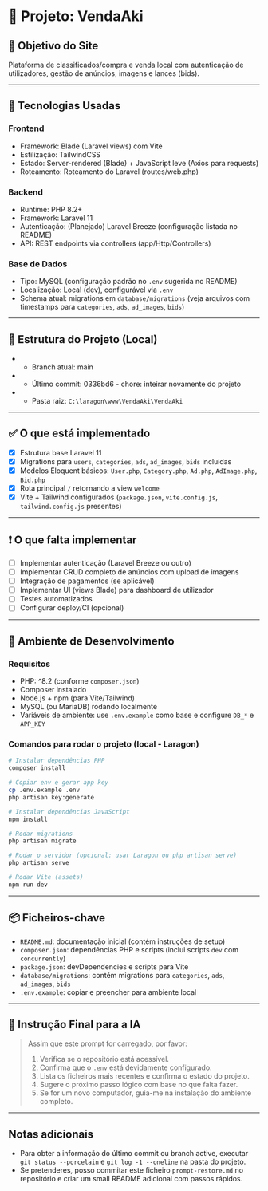# 📁 Projeto: VendaAki
## 🎯 Objetivo do Site
Plataforma de classificados/compra e venda local com autenticação de utilizadores, gestão de anúncios, imagens e lances (bids).

---

## 🧱 Tecnologias Usadas
### Frontend
- Framework: Blade (Laravel views) com Vite
- Estilização: TailwindCSS
- Estado: Server-rendered (Blade) + JavaScript leve (Axios para requests)
- Roteamento: Roteamento do Laravel (routes/web.php)

### Backend
- Runtime: PHP 8.2+
- Framework: Laravel 11
- Autenticação: (Planejado) Laravel Breeze (configuração listada no README)
- API: REST endpoints via controllers (app/Http/Controllers)

### Base de Dados
- Tipo: MySQL (configuração padrão no `.env` sugerida no README)
- Localização: Local (dev), configurável via `.env`
- Schema atual: migrations em `database/migrations` (veja arquivos com timestamps para `categories`, `ads`, `ad_images`, `bids`)

---

## 📂 Estrutura do Projeto (Local)
- - Branch atual: main
- - Último commit: 0336bd6 - chore: inteirar novamente do projeto
- - Pasta raiz: `C:\laragon\www\VendaAki\VendaAki`

---

## ✅ O que está implementado
- [x] Estrutura base Laravel 11
- [x] Migrations para `users`, `categories`, `ads`, `ad_images`, `bids` incluídas
- [x] Modelos Eloquent básicos: `User.php`, `Category.php`, `Ad.php`, `AdImage.php`, `Bid.php`
- [x] Rota principal `/` retornando a view `welcome`
- [x] Vite + Tailwind configurados (`package.json`, `vite.config.js`, `tailwind.config.js` presentes)

---

## ❗ O que falta implementar
- [ ] Implementar autenticação (Laravel Breeze ou outro)
- [ ] Implementar CRUD completo de anúncios com upload de imagens
- [ ] Integração de pagamentos (se aplicável)
- [ ] Implementar UI (views Blade) para dashboard de utilizador
- [ ] Testes automatizados
- [ ] Configurar deploy/CI (opcional)

---

## 🧪 Ambiente de Desenvolvimento
### Requisitos
- PHP: ^8.2 (conforme `composer.json`)
- Composer instalado
- Node.js + npm (para Vite/Tailwind)
- MySQL (ou MariaDB) rodando localmente
- Variáveis de ambiente: use `.env.example` como base e configure `DB_*` e `APP_KEY`

### Comandos para rodar o projeto (local - Laragon)
```bash
# Instalar dependências PHP
composer install

# Copiar env e gerar app key
cp .env.example .env
php artisan key:generate

# Instalar dependências JavaScript
npm install

# Rodar migrations
php artisan migrate

# Rodar o servidor (opcional: usar Laragon ou php artisan serve)
php artisan serve

# Rodar Vite (assets)
npm run dev
```

---

## 📦 Ficheiros-chave
- `README.md`: documentação inicial (contém instruções de setup)
- `composer.json`: dependências PHP e scripts (inclui scripts `dev` com `concurrently`)
- `package.json`: devDependencies e scripts para Vite
- `database/migrations`: contém migrations para `categories`, `ads`, `ad_images`, `bids`
- `.env.example`: copiar e preencher para ambiente local

---

## 🧠 Instrução Final para a IA
> Assim que este prompt for carregado, por favor:
> 1. Verifica se o repositório está acessível.
> 2. Confirma que o `.env` está devidamente configurado.
> 3. Lista os ficheiros mais recentes e confirma o estado do projeto.
> 4. Sugere o próximo passo lógico com base no que falta fazer.
> 5. Se for um novo computador, guia-me na instalação do ambiente completo.

---

## Notas adicionais
- Para obter a informação do último commit ou branch active, executar `git status --porcelain` e `git log -1 --oneline` na pasta do projeto.
- Se pretenderes, posso commitar este ficheiro `prompt-restore.md` no repositório e criar um small README adicional com passos rápidos.
